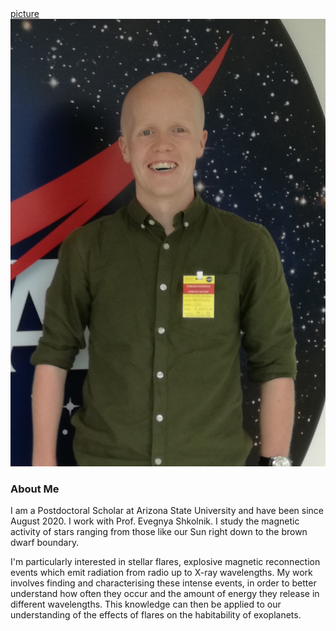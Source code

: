 <html>
<div class="header">
<a href="./images/nasa_image2.jpg">picture</a>
</div>
<head>
<link rel="stylesheet" href="main.css">
</head>
<body>
<!-- <h2>Dr James A. G. Jackman</h2>
<h4>jamesjackman@asu.edu</h4> -->
<img src="./images/nasa_image2.jpg">
<h3> About Me </h3>
<p>I am a Postdoctoral Scholar at Arizona State University and have been since August 2020. I work with Prof. Evegnya Shkolnik. I study the magnetic activity of stars ranging from those like our Sun right down to the brown dwarf boundary.</p>
<p>I'm particularly interested in stellar flares, explosive magnetic reconnection events which emit radiation from radio up to X-ray wavelengths. My work involves finding and characterising these intense events, in order to better understand how often they occur and the amount of energy they release in different wavelengths. This knowledge can then be applied to our understanding of the effects of flares on the habitability of exoplanets.</p>

<div class="footer">
</div>
</body>
</html>
